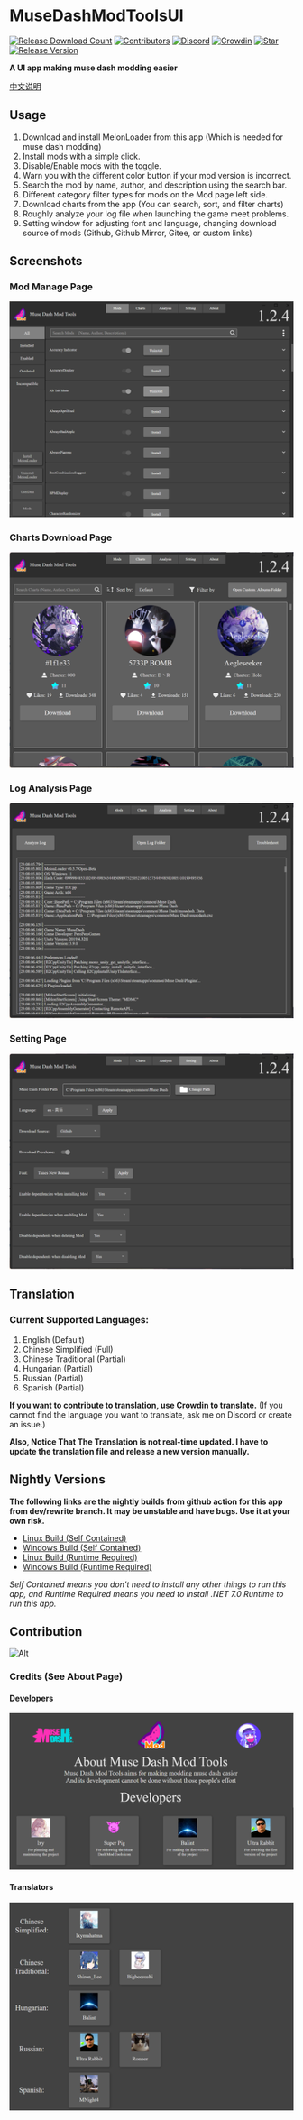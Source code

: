 # MuseDashModToolsUI

[![Release Download Count](https://img.shields.io/github/downloads/MDModsDev/MuseDashModToolsUI/total)](https://github.com/MDModsDev/MuseDashModToolsUI/releases)
[![Contributors](https://img.shields.io/github/contributors/MDModsDev/MuseDashModToolsUI)](https://github.com/MDModsDev/MuseDashModToolsUI/graphs/contributors)
[![Discord](https://img.shields.io/discord/812100927468470273)](https://discord.gg/mdmc)
[![Crowdin](https://badges.crowdin.net/musedashmodtools/localized.svg)](https://crowdin.com/project/musedashmodtools)
[![Star](https://img.shields.io/github/stars/MDModsDev/MuseDashModToolsUI)](https://github.com/MDModsDev/MuseDashModToolsUI/stargazers)
[![Release Version](https://img.shields.io/github/v/release/MDModsDev/MuseDashModToolsUI)](https://github.com/MDModsDev/MuseDashModToolsUI/releases/latest)

**A UI app making muse dash modding easier**

[中文说明](https://www.bilibili.com/read/cv22748380)

## Usage
1. Download and install MelonLoader from this app (Which is needed for muse dash modding)
2. Install mods with a simple click.
3. Disable/Enable mods with the toggle.
4. Warn you with the different color button if your mod version is incorrect.
5. Search the mod by name, author, and description using the search bar.
6. Different category filter types for mods on the Mod page left side.
7. Download charts from the app (You can search, sort, and filter charts)
8. Roughly analyze your log file when launching the game meet problems.
9. Setting window for adjusting font and language, changing download source of mods (Github, Github Mirror, Gitee, or custom links)


## Screenshots

### Mod Manage Page
![MainView](Intro/MainView.png)

### Charts Download Page
![ChartsDownload](Intro/Charts.png)

### Log Analysis Page
![LogAnalysis](Intro/Analysis.png)

### Setting Page
![Setting](Intro/Setting.png)


## Translation

### Current Supported Languages:

1. English (Default)
2. Chinese Simplified (Full)
3. Chinese Traditional (Partial)
4. Hungarian (Partial)
5. Russian (Partial)
6. Spanish (Partial)

**If you want to contribute to translation, use [Crowdin](https://crowdin.com/project/musedashmodtools) to translate.** (If you cannot find the language you want to translate, ask me on Discord or create an issue.)

**Also, Notice That The Translation is not real-time updated. I have to update the translation file and release a new version manually.**


## Nightly Versions
**The following links are the nightly builds from github action for this app from dev/rewrite branch. It may be unstable and have bugs. Use it at your own risk.**

* [Linux Build (Self Contained)](https://nightly.link/MDModsDev/MuseDashModToolsUI/workflows/build/dev%2Frewrite/MuseDashModToolsUI-Release-Linux-net7.0-x64-self-contained.zip)
* [Windows Build (Self Contained)](https://nightly.link/MDModsDev/MuseDashModToolsUI/workflows/build/dev%2Frewrite/MuseDashModToolsUI-Release-Windows-net7.0-x64-self-contained.zip)
* [Linux Build (Runtime Required)](https://nightly.link/MDModsDev/MuseDashModToolsUI/workflows/build/dev%2Frewrite/MuseDashModToolsUI-Release-Linux-net7.0-x64-runtime-required.zip)
* [Windows Build (Runtime Required)](https://nightly.link/MDModsDev/MuseDashModToolsUI/workflows/build/dev%2Frewrite/MuseDashModToolsUI-Release-Windows-net7.0-x64-runtime-required.zip)

*Self Contained means you don't need to install any other things to run this app, and Runtime Required means you need to install .NET 7.0 Runtime to run this app.*


## Contribution
![Alt](https://repobeats.axiom.co/api/embed/383f9213373d55530c04c5bdec49e842cd5e17d7.svg)

### Credits (See About Page)
#### Developers
![Developers](Intro/Developers.png)

#### Translators
![Translators](Intro/Translators.png)